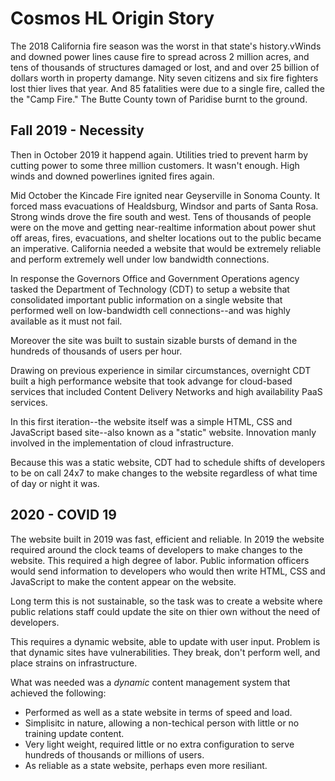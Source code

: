 # Cosmos HL Origin Story

The 2018 California fire season was the worst in that state's history.vWinds and downed power lines cause fire to spread across 2 million acres, and tens of thousands of
structures damaged or lost, and and over 25 billion of dollars worth in property damange.  Nity seven citizens and six fire fighters lost thier lives that year. And 85 fatalities were due to a single fire, called the the "Camp Fire."  The Butte County town of Paridise burnt to the ground.

## Fall 2019 - Necessity

Then in October 2019 it happend again.  Utilities tried to prevent harm by cutting power to
some three million customers. It wasn't enough. High winds and downed powerlines ignited fires again.  

Mid October the Kincade Fire ignited near Geyserville in Sonoma County. It forced mass evacuations of Healdsburg, Windsor and parts of Santa Rosa. Strong winds drove the fire south and west. Tens of thousands of people were on the move and getting near-realtime information about power shut off areas, fires, evacuations, and shelter locations out to the public became an imperative.  California needed a website that would be extremely reliable and perform extremely well under low bandwidth connections.

In response the Governors Office and Government Operations agency tasked the Department of Technology (CDT) to setup a
website that consolidated important public information on a single website that performed well on low-bandwidth cell connections--and was highly available as it must not fail.

Moreover the site was built to sustain sizable bursts of demand in the hundreds of thousands of users per hour.

Drawing on previous experience in similar circumstances, overnight CDT built a high performance website that took advange for cloud-based
services that included Content Delivery Networks and high availability PaaS services.

In this first iteration--the website itself was a simple HTML, CSS and JavaScript based site--also known as a "static" website.
Innovation manly involved in the implementation of cloud infrastructure.

Because this was a static website, CDT had to schedule shifts of developers to be on call 24x7 to make changes to the website regardless
of what time of day or night it was.

## 2020 - COVID 19

The website built in 2019 was fast, efficient and reliable.  In 2019 the website required around the clock teams of developers to make changes to the website. This required a high degree of labor.  Public information officers would send information to developers who would then write HTML, CSS and JavaScript to make the content appear on the website.

Long term this is not sustainable, so the task was to create a website where public relations staff could update the site on thier own
without the need of developers. 

This requires a dynamic website, able to update with user input. Problem is that dynamic sites have vulnerabilities. They break, don't perform well, and place strains on infrastructure.

What was needed was a _dynamic_ content management system that achieved the following:

* Performed as well as a state website in terms of speed and load.
* Simplisitc in nature, allowing a non-techical person with little or no training update content.
* Very light weight, required little or no extra configuration to serve hundreds of thousands or millions of users.
* As reliable as a state website, perhaps even more resiliant.


